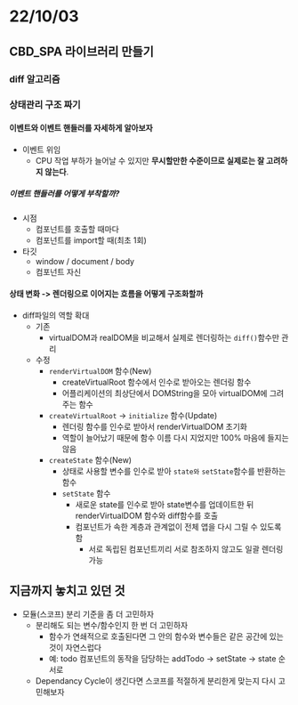 # 22/10/03

## CBD_SPA 라이브러리 만들기

### diff 알고리즘


### 상태관리 구조 짜기

#### 이벤트와 이벤트 핸들러를 자세하게 알아보자

- 이벤트 위임
	- CPU 작업 부하가 늘어날 수 있지만 **무시할만한 수준이므로 실제로는 잘 고려하지 않는다**.

##### 이벤트 핸들러를 어떻게 부착할까?
- 시점
	- 컴포넌트를 호출할 때마다
	- 컴포넌트를 import할 때(최초 1회)
- 타깃
	- window / document / body
	- 컴포넌트 자신

#### 상태 변화 -> 렌더링으로 이어지는 흐름을 어떻게 구조화할까
- diff파일의 역할 확대
	- 기존
		- virtualDOM과 realDOM을 비교해서 실제로 렌더링하는 `diff()`함수만 관리
	- 수정
		- `renderVirtualDOM` 함수(New)
			- createVirtualRoot 함수에서 인수로 받아오는 렌더링 함수
			- 어플리케이션의 최상단에서 DOMString을 모아 virtualDOM에 그려주는 함수
		- `createVirtualRoot` -> `initialize` 함수(Update)
			- 렌더링 함수를 인수로 받아서 renderVirtualDOM 초기화	
			- 역할이 늘어났기 때문에 함수 이름 다시 지었지만 100% 마음에 들지는 않음
		- `createState` 함수(New)
			- 상태로 사용할 변수를 인수로 받아 `state와` `setState`함수를 반환하는 함수
			- `setState` 함수
				- 새로운 state를 인수로 받아 state변수를 업데이트한 뒤 renderVirtualDOM 함수와 diff함수를 호출
				- 컴포넌트가 속한 계층과 관계없이 전체 앱을 다시 그릴 수 있도록 함
					- 서로 독립된 컴포넌트끼리 서로 참조하지 않고도 일괄 렌더링 가능


## 지금까지 놓치고 있던 것

- 모듈(스코프) 분리 기준을 좀 더 고민하자
	- 분리해도 되는 변수/함수인지 한 번 더 고민하자
		- 함수가 연쇄적으로 호출된다면 그 안의 함수와 변수들은 같은 공간에 있는 것이 자연스럽다
		- 예: todo 컴포넌트의 동작을 담당하는 addTodo -> setState -> state 순서로 
	- Dependancy Cycle이 생긴다면 스코프를 적절하게 분리한게 맞는지 다시 고민해보자